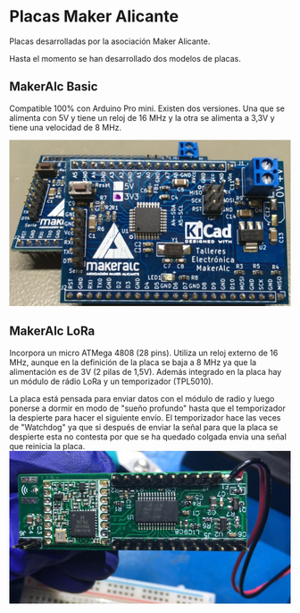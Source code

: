 Placas Maker Alicante
===
Placas desarrolladas por la asociación Maker Alicante.

Hasta el momento se han desarrollado dos modelos de placas. 

MakerAlc Basic
---
Compatible 100% con Arduino Pro mini. Existen dos versiones. Una que se alimenta con 5V y tiene un reloj de 16 MHz y la otra se alimenta a 3,3V y tiene una velocidad de 8 MHz.

![MarAlc Basic](https://github.com/AsociacionMakerAlicante/PlacasMaker/blob/main/Fotos/MakAlc_Basic.jpg)


MakerAlc LoRa
---
Incorpora un micro ATMega 4808 (28 pins). Utiliza un reloj externo de 16 MHz, aunque en la definición de la placa se baja a 8 MHz ya que la alimentación es de 3V (2 pilas de 1,5V). 
Además integrado en la placa hay un módulo de rádio LoRa y un temporizador (TPL5010).

La placa está pensada para enviar datos con el módulo de radio y luego ponerse a dormir en modo de "sueño profundo" hasta que el temporizador la despierte para hacer el siguiente envío.
El temporizador hace las veces de "Watchdog" ya que si después de enviar la señal para que la placa se despierte esta no contesta por que se ha quedado colgada envia una señal que reinicia la placa.
![MarAlc Basic](https://github.com/AsociacionMakerAlicante/PlacasMaker/blob/main/Fotos/MakAlc_LoRa.jpg)

